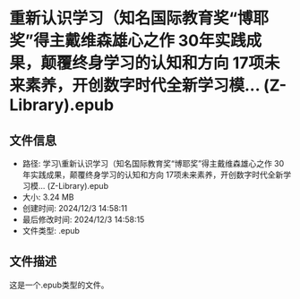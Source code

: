 ﻿# 重新认识学习（知名国际教育奖“博耶奖”得主戴维森雄心之作 30年实践成果，颠覆终身学习的认知和方向 17项未来素养，开创数字时代全新学习模... (Z-Library).epub

## 文件信息
- 路径: 学习\重新认识学习（知名国际教育奖“博耶奖”得主戴维森雄心之作 30年实践成果，颠覆终身学习的认知和方向 17项未来素养，开创数字时代全新学习模... (Z-Library).epub
- 大小: 3.24 MB
- 创建时间: 2024/12/3 14:58:11
- 最后修改时间: 2024/12/3 14:58:15
- 文件类型: .epub

## 文件描述
这是一个.epub类型的文件。

